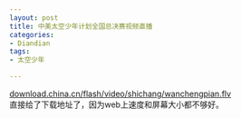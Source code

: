 ```yaml
---
layout: post
title: 中美太空少年计划全国总决赛视频直播
categories:
- Diandian
tags:
- 太空少年

---
```

<a href="http://download.china.cn/flash/video/shichang/wanchengpian.flv" target="_blank">download.china.cn/flash/video/shichang/wanchengpian.flv</a>
<br />直接给了下载地址了，因为web上速度和屏幕大小都不够好。